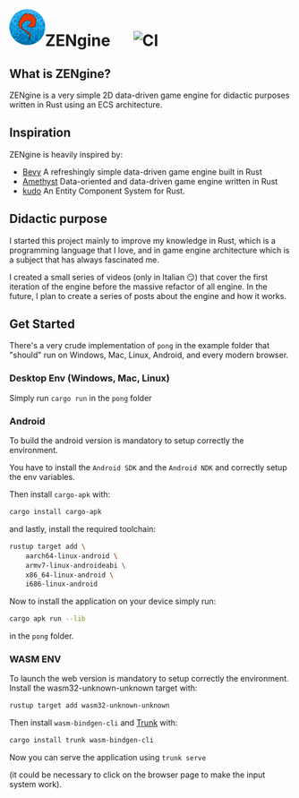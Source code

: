<img align="left" width="64px" src="assets/branding/logo.svg" />

# ZENgine &emsp; ![CI](https://github.com/MalpenZibo/ZENgine/workflows/CI/badge.svg)

## What is ZENgine?

ZENgine is a very simple 2D data-driven game engine for didactic purposes written in Rust using an ECS architecture.

## Inspiration
ZENgine is heavily inspired by:
* [Bevy](https://github.com/bevyengine/bevy) A refreshingly simple data-driven game engine built in Rust 
* [Amethyst](https://github.com/amethyst/amethyst) Data-oriented and data-driven game engine written in Rust 
* [kudo](https://github.com/kettle11/kudo) An Entity Component System for Rust.

## Didactic purpose
I started this project mainly to improve my knowledge in Rust, which is a programming language that I love, and in game engine architecture which is a subject that has always fascinated me.

I created a small series of videos (only in Italian 😏) that cover the first iteration of the engine before the massive refactor of all engine.
In the future, I plan to create a series of posts about the engine and how it works.

## Get Started
There's a very crude implementation of `pong` in the example folder that "should" run on Windows, Mac, Linux, Android, and every modern browser.

### Desktop Env (Windows, Mac, Linux)
Simply run `cargo run` in the  `pong` folder

### Android

To build the android version is mandatory to setup correctly the environment.

You have to install the `Android SDK` and the `Android NDK` and correctly setup the env variables.

Then install `cargo-apk` with:
```bash
cargo install cargo-apk
```

and lastly, install the required toolchain:
```bash
rustup target add \
    aarch64-linux-android \
    armv7-linux-androideabi \
    x86_64-linux-android \
    i686-linux-android
```

Now to install the application on your device simply run: 
```bash
cargo apk run --lib
``` 
in the `pong` folder.

### WASM ENV

To launch the web version is mandatory to setup correctly the environment.
Install the wasm32-unknown-unknown target with:
```bash
rustup target add wasm32-unknown-unknown
```

Then install `wasm-bindgen-cli` and [Trunk](https://trunkrs.dev/) with:
```bash
cargo install trunk wasm-bindgen-cli
```

Now you can serve the application using `trunk serve` 

(it could be necessary to click on the browser page to make the input system work).



